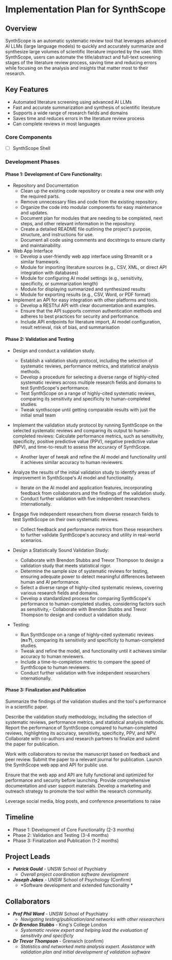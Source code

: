 # Implementation Plan for SynthScope

## Overview

SynthScope is an automatic systematic review tool that leverages advanced AI LLMs (large language models) to quickly and accurately summarize and synthesize large volumes of scientific literature imported by the user. With SynthScope, users can automate the title/abstract and full-text screening stages of the literature review process, saving time and reducing errors while focusing on the analysis and insights that matter most to their research.

## Key Features
- Automated literature screening using advanced AI LLMs
- Fast and accurate summarization and synthesis of scientific literature
- Supports a wide range of research fields and domains
- Saves time and reduces errors in the literature review process
- Can complete reviews in most languages 

### Core Components

- [ ] SynthScope Shell

### Development Phases
#### Phase 1: Development of Core Functionality:
- Repository and Documentation
    - Clean up the existing code repository or create a new one with only the required parts.
    - Remove unnecessary files and code from the existing repository.
    - Organize the code into modular components for easy maintenance and updates.
    - Document plan for modules that are needing to be completed, next steps, and other relevant information in the repository.
    - Create a detailed README file outlining the project's purpose, structure, and instructions for use.
    - Document all code using comments and docstrings to ensure clarity and maintainability.
- Web App Interface
    - Develop a user-friendly web app interface using Streamlit or a similar framework.
    - Module for importing literature sources (e.g., CSV, XML, or direct API integration with databases)
    - Module for configuring AI model settings (e.g., sensitivity, specificity, or summarization length)
    - Module for displaying summarized and synthesized results
    - Module for exporting results (e.g., CSV, Word, or PDF format)
- Implement an API for easy integration with other platforms and tools.
    - Develop a RESTful API with clear documentation and examples.
    - Ensure that the API supports common authentication methods and adheres to best practices for security and performance.
    - Include API endpoints for literature import, AI model configuration, result retrieval, risk of bias, and summarisation
#### Phase 2: Validation and Testing
- Design and conduct a validation study.
    - Establish a validation study protocol, including the selection of systematic reviews, performance metrics, and statistical analysis methods.
    - Develop a procedure for selecting a diverse range of highly-cited systematic reviews across multiple research fields and domains to test SynthScope's performance.
    - Test SynthScope on a range of highly-cited systematic reviews, comparing its sensitivity and specificity to human-completed studies.
    - Tweak synthscope until getting comparable results with just the initial small team
- Implement the validation study protocol by running SynthScope on the selected systematic reviews and comparing its output to human-completed reviews:
    Calculate performance metrics, such as sensitivity, specificity, positive predictive value (PPV), negative predictive value (NPV), and time-to-result to assess the accuracy of SynthScope.
    - Another layer of tweak and refine the AI model and functionality until it achieves similar accuracy to human reviewers.
- Analyze the results of the initial validation study to identify areas of improvement in SynthScope's AI model and functionality.
    - Iterate on the AI model and application features, incorporating feedback from collaborators and the findings of the validation study.
    - Conduct further validation with five independent researchers internationally.
- Engage five independent researchers from diverse research fields to test SynthScope on their own systematic reviews.
    - Collect feedback and performance metrics from these researchers to further validate SynthScope's accuracy and utility in real-world scenarios.


- Design a Statistically Sound Validation Study:
    - Collaborate with Brendon Stubbs and Trevor Thompson to design a validation study that meets statistical rigor.
    - Determine the sample size of systematic reviews for testing, ensuring adequate power to detect meaningful differences between human and AI performance.
    - Select a diverse range of highly-cited systematic reviews, covering various research fields and domains.
    - Develop a standardized process for comparing SynthScope's performance to human-completed studies, considering factors such as sensitivity,- Collaborate with Brendon Stubbs and Trevor Thompson to design and conduct a validation study.
- Testing:
    - Run SynthScope on a range of highly-cited systematic reviews (**n=?**), comparing its sensitivity and specificity to human-completed studies.
    - Tweak and refine the model, and functionality until it achieves similar accuracy to human reviewers.
    - Include a time-to-completion metric to compare the speed of SynthScope to human reviewers.
    - Conduct further validation with five independent researchers internationally.
#### Phase 3: Finalization and Publication
Summarize the findings of the validation studies and the tool's performance in a scientific paper.

Describe the validation study methodology, including the selection of systematic reviews, performance metrics, and statistical analysis methods.
Report the performance of SynthScope compared to human-completed reviews, highlighting its accuracy, sensitivity, specificity, PPV, and NPV.
Collaborate with co-authors and research partners to finalize and submit the paper for publication.

Work with collaborators to revise the manuscript based on feedback and peer review.
Submit the paper to a relevant journal for publication.
Launch the SynthScope web app and API for public use.

Ensure that the web app and API are fully functional and optimized for performance and security before launching.
Provide comprehensive documentation and user support materials.
Develop a marketing and outreach strategy to promote the tool within the research community.

Leverage social media, blog posts, and conference presentations to raise

## Timeline
- Phase 1: Development of Core Functionality (2-3 months)
- Phase 2: Validation and Testing (3-4 months)
- Phase 3: Finalization and Publication (1-2 months)

## Project Leads
- ***Patrick Gould*** - UNSW School of Psychiatry
    - *Overall project coordination software development*
- ***Joseph Jakes*** - UNSW School of Psychology (Confirm)
    - *Software development and extended functionality *

## Collaborators
- ***Prof Phil Ward*** - UNSW School of Psychiatry
    - *Navigating testing/publication/and networks with other researchers*
- ***Dr Brendon Stubbs*** - King's College London
    - *Systematic review expert and helping lead the evaluation of sensitivity and specificty*
- ***Dr Trevor Thompson*** - Grenwich (confirm)
    - *Statistics and networked meta analysis expert. Assistance with validation plan and initial development of validation software*
